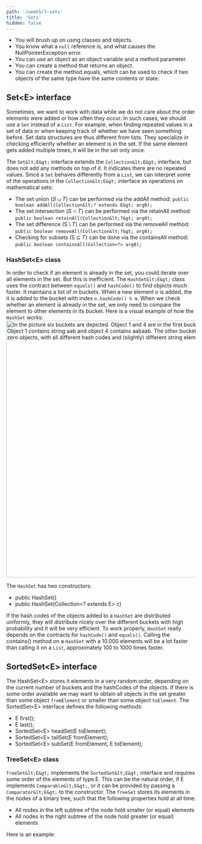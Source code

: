 ```yaml
---
path: '/week5/3-sets'
title: 'Sets'
hidden: false
---
```


<text-box variant='learningObjectives' name='Learning Objectives'>

- You will brush up on using classes and objects.
- You know what a `null` reference is, and what causes the NullPointerException error.
- You can use an object as an object variable and a method parameter.
- You can create a method that returns an object.
- You can create the method equals, which can be used to check if two objects of the same type have the same contents or state.

</text-box>

## Set&lt;E&gt; interface
Sometimes, we want to work with data while we do not care about the order elements were added or how often they occur. In such cases, we should use a `Set` instead of a `List`. For example, when finding repeated values in a set of data or when keeping track of whether we have seen something before.
Set data structures are thus different from lists. They specialize in checking efficiently whether an element is in the set. If the same element gets added multiple times, it will be in the set only once.

The `Set&lt;E&gt;` interface extends the `Collection&lt;E&gt;` interface, but does not add any methods on top of it. It indicates there are no repeated values.
Since a `Set` behaves differently from a `List`, we can interpret some of the operations in the `Collection&lt;E&gt;` interface as operations on mathematical sets:
- The set union (𝑆 ∪ 𝑇) can be performed via the addAll method: `public boolean addAll(Collection&lt;? extends E&gt; arg0);`
- The set intersection (𝑆 ∩ 𝑇) can be performed via the retainAll method: `public boolean retainAll(Collection&lt;?&gt; arg0);`
- The set difference (S \ 𝑇) can be performed via the removeAll method: `public boolean removeAll(Collection&lt;?&gt; arg0);`
- Checking for subsets (S ⊆ 𝑇) can be done via the containsAll method: `public boolean containsAll(Collection<?> arg0);`

### HashSet&lt;E&gt; class
In order to check if an element is already in the set, you could iterate over all elements in the set. But this is inefficient.
The `HashSet&lt;E&gt;` class uses the contract between `equals()` and `hashCode()` to find objects much faster.
It maintains a list of _m_ buckets. When a new element _o_ is added, the it is added to the bucket with index `o.hashCode() % m`.
When we check whether an element is already in the set, we only need to compare the element to other elements in its bucket.
Here is a visual example of how the `HashSet` works:
<img width="683" alt="In the picture six buckets are depicted. Object 1 and 4 are in the first bucket, having the same Hash. Object 1 contains string aab and object 4 contains aabaab. The other buckets either contain one or zero objects, with all different hash codes and (slightly) different string elements." src="https://user-images.githubusercontent.com/67587903/128778160-0cd013d4-b381-441c-b1ff-8e29799d03e8.PNG">

The `HashSet` has two constructors:

- public HashSet()
- public HashSet(Collection&lt;? extends E&gt; c)

If the hash codes of the objects added to a `HashSet` are distributed uniformly, they will distribute nicely over the different buckets with high probability and it will be very efficient. To work properly, `HashSet` really depends on the contracts for `hashCode()` and `equals()`. Calling the contains() method on a `HashSet` with a 10.000 elements will be a lot faster than calling it on a `List`, approximately 100 to 1000 times faster.

## SortedSet&lt;E&gt; interface
The HashSet&lt;E&gt; stores it elements in a very random order, depending on the current number of buckets and the hashCodes of the objects. If there is some order available we may want to obtain all objects in the set greater than some object `fromElement` or smaller than some object `toElement`.
The SortedSet&lt;E&gt; interface defines the following methods:

- E first();
- E last();
- SortedSet&lt;E&gt; headSet(E toElement);
- SortedSet&lt;E&gt; tailSet(E fromElement);
- SortedSet&lt;E&gt; subSet(E fromElement, E toElement);

### TreeSet&lt;E&gt; class
`TreeSet&lt;E&gt;` implements the `SortedSet&lt;E&gt;` interface and requires some order of the elements of type E. This can be the natural order, if E implements `Comparable&lt;E&gt;`, or it can be provided by passing a `Comparator&lt;E&gt;` to the constructor.
The `TreeSet` stores its elements in the nodes of a binary tree, such that the following properties hold at all time:
- All nodes in the left subtree of the node hold smaller (or equal) elements
- All nodes in the right subtree of the node hold greater (or equal) elements

Here is an example:
